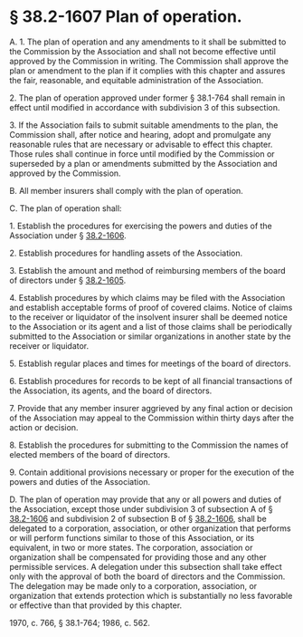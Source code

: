 # § 38.2-1607 Plan of operation.

<p>A. 1. The plan of operation and any amendments to it shall be submitted to the Commission by the Association and shall not become effective until approved by the Commission in writing. The Commission shall approve the plan or amendment to the plan if it complies with this chapter and assures the fair, reasonable, and equitable administration of the Association.</p><p>2. The plan of operation approved under former § 38.1-764 shall remain in effect until modified in accordance with subdivision 3 of this subsection.</p><p>3. If the Association fails to submit suitable amendments to the plan, the Commission shall, after notice and hearing, adopt and promulgate any reasonable rules that are necessary or advisable to effect this chapter. Those rules shall continue in force until modified by the Commission or superseded by a plan or amendments submitted by the Association and approved by the Commission.</p><p>B. All member insurers shall comply with the plan of operation.</p><p>C. The plan of operation shall:</p><p>1. Establish the procedures for exercising the powers and duties of the Association under § <a href='http://law.lis.virginia.gov/vacode/38.2-1606/'>38.2-1606</a>.</p><p>2. Establish procedures for handling assets of the Association.</p><p>3. Establish the amount and method of reimbursing members of the board of directors under § <a href='http://law.lis.virginia.gov/vacode/38.2-1605/'>38.2-1605</a>.</p><p>4. Establish procedures by which claims may be filed with the Association and establish acceptable forms of proof of covered claims. Notice of claims to the receiver or liquidator of the insolvent insurer shall be deemed notice to the Association or its agent and a list of those claims shall be periodically submitted to the Association or similar organizations in another state by the receiver or liquidator.</p><p>5. Establish regular places and times for meetings of the board of directors.</p><p>6. Establish procedures for records to be kept of all financial transactions of the Association, its agents, and the board of directors.</p><p>7. Provide that any member insurer aggrieved by any final action or decision of the Association may appeal to the Commission within thirty days after the action or decision.</p><p>8. Establish the procedures for submitting to the Commission the names of elected members of the board of directors.</p><p>9. Contain additional provisions necessary or proper for the execution of the powers and duties of the Association.</p><p>D. The plan of operation may provide that any or all powers and duties of the Association, except those under subdivision 3 of subsection A of § <a href='http://law.lis.virginia.gov/vacode/38.2-1606/'>38.2-1606</a> and subdivision 2 of subsection B of § <a href='http://law.lis.virginia.gov/vacode/38.2-1606/'>38.2-1606</a>, shall be delegated to a corporation, association, or other organization that performs or will perform functions similar to those of this Association, or its equivalent, in two or more states. The corporation, association or organization shall be compensated for providing those and any other permissible services. A delegation under this subsection shall take effect only with the approval of both the board of directors and the Commission. The delegation may be made only to a corporation, association, or organization that extends protection which is substantially no less favorable or effective than that provided by this chapter.</p><p>1970, c. 766, § 38.1-764; 1986, c. 562.</p>